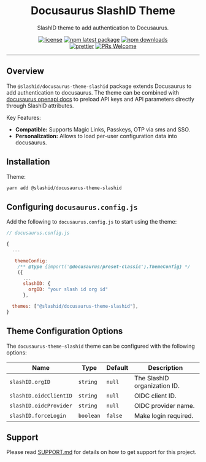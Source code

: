 <h1 align="center">Docusaurus SlashID Theme</h1>

<div align="center">

SlashID theme to add authentication to Docusaurus.

[![license](https://img.shields.io/badge/license-MIT-blue.svg)](https://github.com/slashid/docusaurus-slashid-login/blob/HEAD/LICENSE) [![npm latest package](https://img.shields.io/npm/v/@slashid/docusaurus-theme-slashid/latest.svg)](https://www.npmjs.com/package/@slashid/docusaurus-theme-slashid) [![npm downloads](https://img.shields.io/npm/dm/@slashid/docusaurus-theme-slashid.svg)](https://www.npmjs.com/package/@slashid/docusaurus-theme-slashid)
<br/>
[![prettier](https://img.shields.io/badge/code_style-prettier-ff69b4.svg)](https://github.com/prettier/prettier) [![PRs Welcome](https://img.shields.io/badge/PRs-welcome-brightgreen.svg)](https://github.com/slashid/docusaurus-slashid-login/blob/HEAD/CONTRIBUTING.md#pull-requests)
<br />

</div>

<p align="center">

</p>

---

## Overview

The `@slashid/docusaurus-theme-slashid` package extends Docusaurus to add authentication to docusaurus. The theme can be combined with [docusaurus openapi docs](https://github.com/slashid/docusaurus-slashid-login) to preload API keys and API parameters directly through SlashID attributes.

Key Features:

- **Compatible:** Supports Magic Links, Passkeys, OTP via sms and SSO.
- **Personalization:** Allows to load per-user configuration data into docusaurus.

## Installation

Theme:

```bash
yarn add @slashid/docusaurus-theme-slashid
```

## Configuring `docusaurus.config.js`

Add the following to `docusaurus.config.js` to start using the theme:

```js
// docusaurus.config.js

{
  ...

   themeConfig:
    /** @type {import('@docusaurus/preset-classic').ThemeConfig} */
    ({
      ...
      slashID: {
        orgID: "your slash id org id"
      },

  themes: ["@slashid/docusaurus-theme-slashid"],
}
```

## Theme Configuration Options

The `docusaurus-theme-slashid` theme can be configured with the following options:

| Name                   | Type      | Default | Description                  |
| ---------------------- | --------- | ------- | ---------------------------- |
| `slashID.orgID`        | `string`  | `null`  | The SlashID organization ID. |
| `slashID.oidcClientID` | `string`  | `null`  | OIDC client ID.              |
| `slashID.oidcProvider` | `string`  | `null`  | OIDC provider name.          |
| `slashID.forceLogin`   | `boolean` | `false` | Make login required.         |

## Support

Please read [SUPPORT.md](https://github.com/slashid/docusaurus-slashid-login/blob/main/SUPPORT.md) for details on how to get support for this project.
